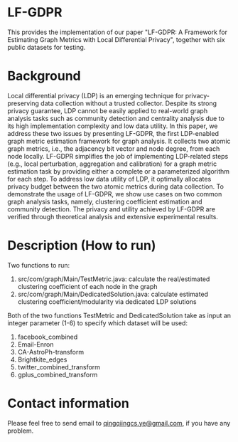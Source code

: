 # LF-GDPR
This provides the implementation of our paper "LF-GDPR: A Framework for Estimating Graph Metrics with Local Differential Privacy", together with six public datasets for testing.

# Background
Local differential privacy (LDP) is an emerging technique for privacy-preserving data collection without a trusted collector. Despite its strong privacy guarantee, LDP cannot be easily applied to real-world graph analysis tasks such as community detection and centrality analysis due to its high implementation complexity and low data utility. In this paper, we address these two issues by presenting LF-GDPR, the first LDP-enabled graph metric estimation framework for graph analysis. It collects two atomic graph metrics, i.e., the adjacency bit vector and node degree, from each node locally. LF-GDPR simplifies the job of implementing LDP-related steps (e.g., local perturbation, aggregation and calibration) for a graph metric estimation task by providing either a complete or a parameterized algorithm for each step. To address low data utility of LDP, it optimally allocates privacy budget between the two atomic metrics during data collection. To demonstrate the usage of LF-GDPR, we show use cases on two common graph analysis tasks, namely, clustering coefficient estimation and community detection. The privacy and utility achieved by LF-GDPR are verified through theoretical analysis and extensive experimental results.

# Description (How to run)
Two functions to run:
1. src/com/graph/Main/TestMetric.java: calculate the real/estimated clustering coefficient of each node in the graph
2. src/com/graph/Main/DedicatedSolution.java: calculate estimated clustering coefficient/modularity via dedicated LDP solutions
  
Both of the two functions TestMetric and DedicatedSolution take as input an integer parameter (1-6) to specify which dataset will be used:
1. facebook_combined   
2. Email-Enron
3. CA-AstroPh-transform
4. Brightkite_edges
5. twitter_combined_transform
6. gplus_combined_transform

# Contact information
Please feel free to send email to qingqiingcs.ye@gmail.com, if you have any problem.
